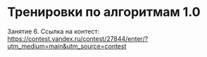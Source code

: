 # Тренировки по алгоритмам 1.0
Занятие 6. Ссылка на контест: https://contest.yandex.ru/contest/27844/enter/?utm_medium=main&utm_source=contest
